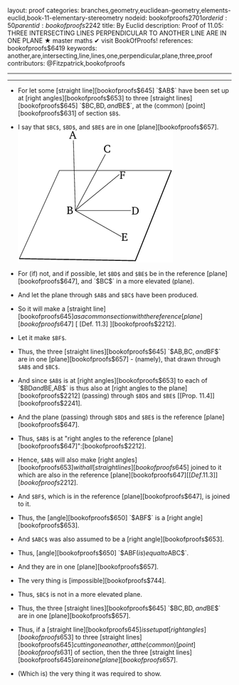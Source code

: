 layout: proof
categories: branches,geometry,euclidean-geometry,elements-euclid,book-11-elementary-stereometry
nodeid: bookofproofs$2701
orderid: 50
parentid: bookofproofs$2242
title: By Euclid
description:  Proof of 11.05: THREE INTERSECTING LINES PERPENDICULAR TO ANOTHER LINE ARE IN ONE PLANE &#9733; master maths &#10004; visit BookOfProofs!
references: bookofproofs$6419
keywords: another,are,intersecting,line,lines,one,perpendicular,plane,three,proof
contributors: @Fitzpatrick,bookofproofs

---


---



* For let some [straight line][bookofproofs$645] `$AB$` have been set up at [right angles][bookofproofs$653] to three [straight lines][bookofproofs$645] `$BC$`, `$BD$`, and `$BE$`, at the (common) [point][bookofproofs$631] of section `$B$`.
* I say that `$BC$`, `$BD$`, and `$BE$` are in one [plane][bookofproofs$657].
![fig05e](https://github.com/bookofproofs/bookofproofs.github.io/blob/main/_sources/_assets/images/euclid/Book11/fig05e.png?raw=true)

* For (if) not, and if possible, let `$BD$` and `$BE$` be in the reference [plane][bookofproofs$647], and `$BC$` in a more elevated (plane).
* And let the plane through `$AB$` and `$BC$` have been produced.
* So it will make a [straight line][bookofproofs$645] as a common section with the reference [plane][bookofproofs$647] [ [Def. 11.3] ][bookofproofs$2212].
* Let it make `$BF$`.
* Thus, the three [straight lines][bookofproofs$645] `$AB$`, `$BC$`, and `$BF$` are in one [plane][bookofproofs$657] - (namely), that drawn through `$AB$` and `$BC$`.
* And since `$AB$` is at [right angles][bookofproofs$653] to each of `$BD$` and `$BE$`, `$AB$` is thus also at [right angles to the plane][bookofproofs$2212] (passing) through `$BD$` and `$BE$` [[Prop. 11.4]][bookofproofs$2241].
* And the plane (passing) through `$BD$` and `$BE$` is the reference [plane][bookofproofs$647].
* Thus, `$AB$` is at "right angles to the reference [plane][bookofproofs$647]":[bookofproofs$2212].
* Hence, `$AB$` will also make [right angles][bookofproofs$653] with all [straight lines][bookofproofs$645] joined to it which are also in the reference [plane][bookofproofs$647] [ [Def. 11.3] ][bookofproofs$2212].
* And `$BF$`, which is in the reference [plane][bookofproofs$647], is joined to it.
* Thus, the [angle][bookofproofs$650] `$ABF$` is a [right angle][bookofproofs$653].
* And `$ABC$` was also assumed to be a [right angle][bookofproofs$653].
* Thus, [angle][bookofproofs$650] `$ABF$` (is) equal to `$ABC$`.
* And they are in one [plane][bookofproofs$657].
* The very thing is [impossible][bookofproofs$744].
* Thus, `$BC$` is not in a more elevated plane.
* Thus, the three [straight lines][bookofproofs$645] `$BC$`, `$BD$`, and `$BE$` are in one [plane][bookofproofs$657].
* Thus, if a [straight line][bookofproofs$645] is set up at [right angles][bookofproofs$653] to three [straight lines][bookofproofs$645] cutting one another, at the (common) [point][bookofproofs$631] of section, then the three [straight lines][bookofproofs$645] are in one [plane][bookofproofs$657].
* (Which is) the very thing it was required to show.
